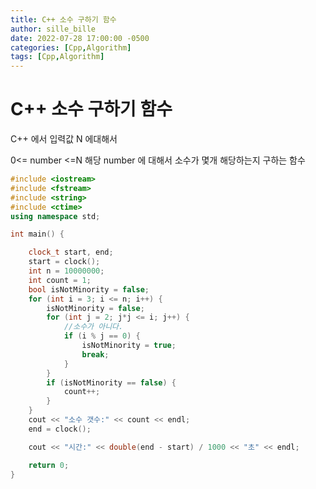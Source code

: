 ```yaml
---
title: C++ 소수 구하기 함수 
author: sille_bille
date: 2022-07-28 17:00:00 -0500
categories: [Cpp,Algorithm]
tags: [Cpp,Algorithm]
---
```



# C++ 소수 구하기 함수 

C++ 에서 입력값 N 에대해서 

0<=  number  <=N   해당 number 에 대해서 소수가 몇개 해당하는지 구하는 함수

```cpp
#include <iostream>
#include <fstream>
#include <string>
#include <ctime>
using namespace std;

int main() {

	clock_t start, end;
	start = clock();
	int n = 10000000;
	int count = 1;
	bool isNotMinority = false;
	for (int i = 3; i <= n; i++) {
		isNotMinority = false;
		for (int j = 2; j*j <= i; j++) {
			//소수가 아니다.
			if (i % j == 0) {
				isNotMinority = true;
				break;
			}
		}
		if (isNotMinority == false) {
			count++;
		}
	}
	cout << "소수 갯수:" << count << endl;
	end = clock();

	cout << "시간:" << double(end - start) / 1000 << "초" << endl;

	return 0;
}
```
